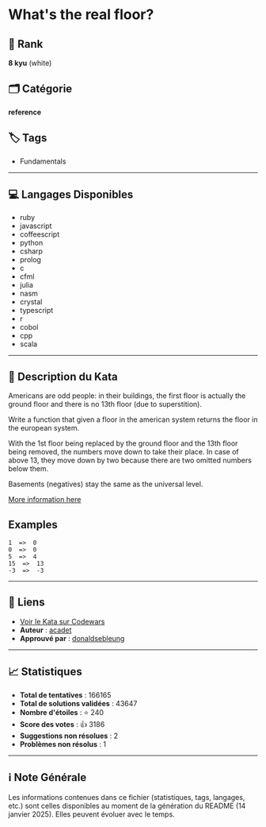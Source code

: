 # What's the real floor?

## 🏅 Rank
**8 kyu** (white)

## 🗂️ Catégorie
**reference**

## 🏷️ Tags
- Fundamentals

---

## 💻 Langages Disponibles
- ruby
- javascript
- coffeescript
- python
- csharp
- prolog
- c
- cfml
- julia
- nasm
- crystal
- typescript
- r
- cobol
- cpp
- scala

---

## 📜 Description du Kata

Americans are odd people: in their buildings, the first floor is actually the ground floor and there is no 13th floor (due to superstition).

Write a function that given a floor in the american system returns the floor in the european system.

With the 1st floor being replaced by the ground floor and the 13th floor being removed, the numbers move down to take their place. In case of above 13, they move down by two because there are two omitted numbers below them.

Basements (negatives) stay the same as the universal level.

[More information here](https://en.wikipedia.org/wiki/Storey#European_scheme)

## Examples

```
1  =>  0 
0  =>  0
5  =>  4
15  =>  13
-3  =>  -3
```


---

## 🔗 Liens
- [Voir le Kata sur Codewars](https://www.codewars.com/kata/574b3b1599d8f897470018f6)
- **Auteur** : [acadet](https://www.codewars.com/users/acadet)
- **Approuvé par** : [donaldsebleung](https://www.codewars.com/users/donaldsebleung)

---

## 📈 Statistiques
- **Total de tentatives** : 166165
- **Total de solutions validées** : 43647
- **Nombre d'étoiles** : ⭐ 240
- **Score des votes** : 👍 3186
- **Suggestions non résolues** : 2
- **Problèmes non résolus** : 1

---

## ℹ️ Note Générale
Les informations contenues dans ce fichier (statistiques, tags, langages, etc.) sont celles disponibles au moment de la génération du README (14 janvier 2025). Elles peuvent évoluer avec le temps.
